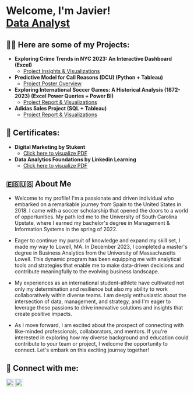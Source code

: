 <h1>Welcome, I'm Javier! <br/><a href="www.linkedin.com/in/javiertorresserrano">Data Analyst</a>

<h2>👨‍💻 Here are some of my Projects:</h2>

- <b>Exploring Crime Trends in NYC 2023: An Interactive Dashboard (Excel)</b>
  - [Project Insights & Visualizations](https://www.linkedin.com/posts/javiertorresserrano_crimeanalysis-datavisualization-communitysafety-activity-7174122244485345281-M1ns?utm_source=share&utm_medium=member_desktop)
- <b>Predictive Model for Call Reasons (DCU) (Python + Tableau)</b>
  - [Project Poster Overview](https://drive.google.com/file/d/1JCnea2UNm0WXHOaAuZ1dNcf41UDyXlCR/view)
- <b>Exploring International Soccer Games: A Historical Analysis (1872-2023) (Excel Power Queries + Power BI)</b>
  - [Project Report & Visualizations](https://docs.google.com/document/d/1CyrlZsByiCaGCUxLR7xjDQZ-52dZLIfX/edit)
- <b>Adidas Sales Project (SQL + Tableau)</b>
  - [Project Report & Visualizations](https://github.com/JavierProyects/Adidas-Sales-Project)


<h2>📃 Certificates:</h2>

- <b>Digital Marketing by Stukent</b>
  - [Click here to visualize PDF](https://drive.google.com/file/d/1DynFfFVf2fzM0cWpILXbQ69wLL1JFlDF/view?usp=drive_link)
- <b>Data Analytics Foundations by Linkedin Learning</b>
  - [Click here to visualize PDF](https://drive.google.com/file/d/1vQ6iBNKdujXJsTqSl2qPFrIhM8-L0LMK/view?usp=drive_link)

<h2>🇪🇸🇺🇸 About Me</h2>

- Welcome to my profile! I'm a passionate and driven individual who embarked on a remarkable journey from Spain to the United States in 2018. I came with a soccer scholarship that opened the doors to a world of opportunities. My path led me to the University of South Carolina Upstate, where I earned my bachelor's degree in Management & Information Systems in the spring of 2022.

- Eager to continue my pursuit of knowledge and expand my skill set, I made my way to Lowell, MA. In December 2023, I completed a master's degree in Business Analytics from the University of Massachusetts Lowell. This dynamic program has been equipping me with analytical tools and strategies that enable me to make data-driven decisions and contribute meaningfully to the evolving business landscape.

- My experiences as an international student-athlete have cultivated not only my determination and resilience but also my ability to work collaboratively within diverse teams. I am deeply enthusiastic about the intersection of data, management, and strategy, and I'm eager to leverage these passions to drive innovative solutions and insights that create positive impacts.

- As I move forward, I am excited about the prospect of connecting with like-minded professionals, collaborators, and mentors. If you're interested in exploring how my diverse background and education could contribute to your team or project, I welcome the opportunity to connect. Let's embark on this exciting journey together!

<h2> 🤳 Connect with me:</h2>

[<img align="left" alt="javiertorresserrano | LinkedIn" width="22px" src="https://cdn.jsdelivr.net/npm/simple-icons@v3/icons/linkedin.svg" />][linkedin]
[<img align="left" alt="javitorress_ | Instagram" width="22px" src="https://cdn.jsdelivr.net/npm/simple-icons@v3/icons/instagram.svg" />][instagram]

[instagram]: https://www.instagram.com/javitorress_/
[linkedin]: www.linkedin.com/in/javiertorresserrano

